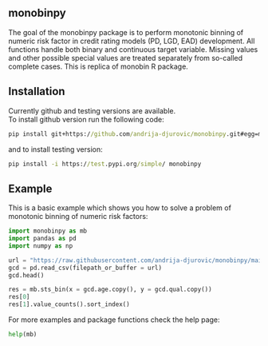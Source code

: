 ## monobinpy
The goal of the monobinpy package is to perform monotonic binning of numeric risk factor in credit 
rating models (PD, LGD, EAD) development. All functions handle both binary and 
continuous target variable. Missing values and other possible special values are treated 
separately from so-called complete cases.
This is replica of monobin R package.

## Installation
Currently github and testing versions are available.</br>
To install github version run the following code:
```cmd
pip install git+https://github.com/andrija-djurovic/monobinpy.git#egg=monobinpy
```
and to install testing version:
```cmd
pip install -i https://test.pypi.org/simple/ monobinpy
```

## Example

This is a basic example which shows you how to solve a problem of monotonic binning of numeric risk factors:

```python
import monobinpy as mb
import pandas as pd
import numpy as np

url = "https://raw.githubusercontent.com/andrija-djurovic/monobinpy/main/gcd.csv"
gcd = pd.read_csv(filepath_or_buffer = url)
gcd.head()

res = mb.sts_bin(x = gcd.age.copy(), y = gcd.qual.copy())
res[0]
res[1].value_counts().sort_index()

```
For more examples and package functions check the help page:
```python
help(mb) 
```
